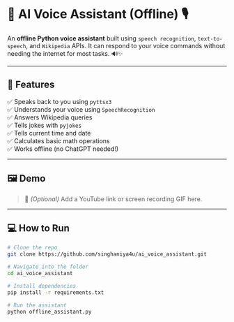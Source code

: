 # 🧠 AI Voice Assistant (Offline) 🎙️

An **offline Python voice assistant** built using `speech recognition`, `text-to-speech`, and `Wikipedia` APIs. It can respond to your voice commands without needing the internet for most tasks. 🔊✨

---

## 🚀 Features

✅ Speaks back to you using `pyttsx3`  
✅ Understands your voice using `SpeechRecognition`  
✅ Answers Wikipedia queries  
✅ Tells jokes with `pyjokes`  
✅ Tells current time and date  
✅ Calculates basic math operations  
✅ Works offline (no ChatGPT needed!)

---

## 🖼️ Demo

> 🎥 *(Optional)* Add a YouTube link or screen recording GIF here.

---

## 💻 How to Run

```bash
# Clone the repo
git clone https://github.com/singhaniya4u/ai_voice_assistant.git

# Navigate into the folder
cd ai_voice_assistant

# Install dependencies
pip install -r requirements.txt

# Run the assistant
python offline_assistant.py
